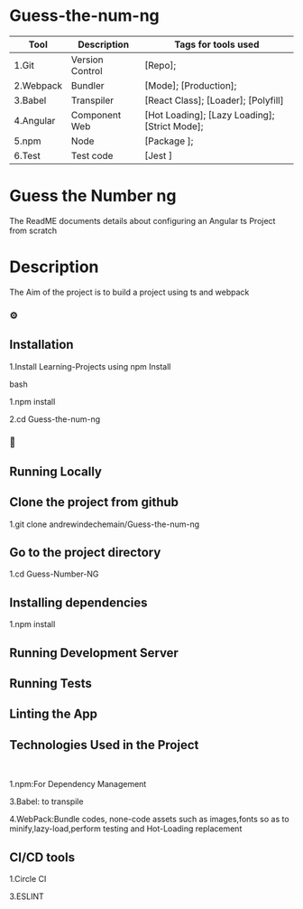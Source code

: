 # Guess-the-num-ng
<!--
The Readme file with installation instructions and project, packages description
-->
<!--
Align main heading to the center of the page
-->
| Tool                | Description                    | Tags for tools used                                                                                               |
| ------------------- | ------------------------------ | ---------------------------------------------------------------------------------------------------- |
| 1.Git                 | Version Control                | [Repo];                                                         |
| 2.Webpack             | Bundler                        | [Mode]; [Production];                        |
| 3.Babel               | Transpiler                     | [React Class]; [Loader]; [Polyfill]                                                     |
| 4.Angular               | Component Web                  | [Hot Loading]; [Lazy Loading]; [Strict Mode]; |
| 5.npm                 | Node                           | [Package ];                                                                  |
| 6.Test                | Test code                      | [Jest ]                                                                     |

<div align="left">
<h1>Guess the Number ng</h1> The ReadME documents details about configuring an Angular ts Project from scratch 

<!-- Badges -->
<p>
<h1> Description</h1>
The Aim of the project is to build a project using ts and webpack

<!-- Installation -->
### :gear:<h2>Installation</h2>

1.Install Learning-Projects using npm Install

bash
  <p>1.npm install</p>
  <p>2.cd Guess-the-num-ng</p>
  
<!-- Run Locally -->
### :running:<h2> Running Locally</h2>

<!-- Cloning the project from Github -->
<h2>Clone the project from github</h2>

  1.git clone andrewindechemain/Guess-the-num-ng


<!-- Going into the project Directory/Folder -->
<h2>Go to the project directory</h2>

  1.cd Guess-Number-NG

<!-- Installing dependencies using Yarn -->
<h2>Installing dependencies</h2>

  1.npm install

<!-- Running the Application Production Mode -->
<h2>Running Development Server</h2>


<!-- Running Tests on the Application -->
<h2>Running Tests</h2>



<!-- Linting the Application -->
<h2>Linting the App</h2>



<!-- Technologies Used -->
  
<h2>Technologies Used in the Project</h2>
<br>
  <p>1.npm:For Dependency Management</p>
  <p>3.Babel: to transpile </p>
  <p>4.WebPack:Bundle codes, none-code assets such as images,fonts so as to minify,lazy-load,perform testing and Hot-Loading replacement</p>
  <h2>CI/CD tools</h2>
  <p>1.Circle CI</p> 
  <p>3.ESLINT</p>
</p>
<div>
